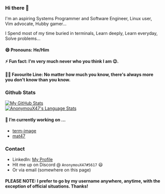 ### Hi there 👋

I'm an aspiring Systems Programmer and Software Engineer, Linux user, Vim advocate, Hubby gamer...

I Spend most of my time buried in terminals, Learn deeply, Learn everyday, Solve problems...

#### 😄 Pronouns: He/Him

#### ⚡ Fun fact: I'm very much never who you think I am 😉.

#### ✍🏾 Favourite Line: No matter how much you know, there's always more you don't know than you know.

### Github Stats
<a href="https://github.com/AnonymouX47">
  <img align="center" src="https://github-readme-stats.vercel.app/api?username=AnonymouX47&show_icons=true&theme=dark&hide_title=true" alt="My GitHub Stats" />
</a>
<br>
<a href="https://github.com/AnonymouX47">
  <img align="center" src="https://github-readme-stats.vercel.app/api/top-langs/?username=AnonymouX47&layout=compact&title_color=6aa6f8&text_color=8a919a&icon_color=6aa6f8&bg_color=0e1116&exclude_repo=" alt="AnonymouX47's Language Stats" />
</a>

#### 🔭 I’m currently working on ...
- [term-image](https://github.com/AnonymouX47/term-image)
- [mat47](https://github.com/AnonymouX47/mat47)

### Contact
- LinkedIn: [My Profile](https://www.linkedin.com/in/toluwaleke-ogundipe/)
- Hit me up on Discord @ `AnonymouX47#5617` 😃
- Or via email (somewhere on this page)


#### PLEASE NOTE: I prefer to go by my username anywhere, anytime, with the exception of official situations. Thanks!
<!--
- 👯 I’m looking to collaborate on ...
- 🤔 I’m looking for help with ...
- 💬 Ask me about ...
-->
